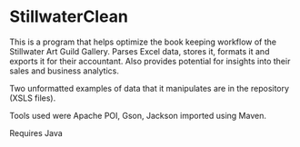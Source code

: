﻿# StillwaterClean

This is a program that helps optimize the book keeping workflow of the Stillwater Art Guild Gallery. Parses Excel data, stores it, formats it and exports it for their accountant. Also provides potential for insights into their sales and business analytics. 

Two unformatted examples of data that it manipulates are in the repository (XSLS files). 

Tools used were Apache POI, Gson, Jackson imported using Maven. 

Requires Java
